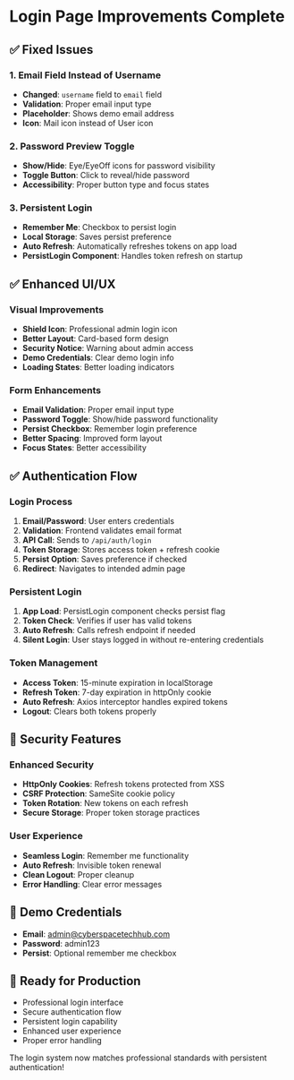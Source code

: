 # Login Page Improvements Complete

## ✅ Fixed Issues

### 1. Email Field Instead of Username
- **Changed**: `username` field to `email` field
- **Validation**: Proper email input type
- **Placeholder**: Shows demo email address
- **Icon**: Mail icon instead of User icon

### 2. Password Preview Toggle
- **Show/Hide**: Eye/EyeOff icons for password visibility
- **Toggle Button**: Click to reveal/hide password
- **Accessibility**: Proper button type and focus states

### 3. Persistent Login
- **Remember Me**: Checkbox to persist login
- **Local Storage**: Saves persist preference
- **Auto Refresh**: Automatically refreshes tokens on app load
- **PersistLogin Component**: Handles token refresh on startup

## ✅ Enhanced UI/UX

### Visual Improvements
- **Shield Icon**: Professional admin login icon
- **Better Layout**: Card-based form design
- **Security Notice**: Warning about admin access
- **Demo Credentials**: Clear demo login info
- **Loading States**: Better loading indicators

### Form Enhancements
- **Email Validation**: Proper email input type
- **Password Toggle**: Show/hide password functionality
- **Persist Checkbox**: Remember login preference
- **Better Spacing**: Improved form layout
- **Focus States**: Better accessibility

## ✅ Authentication Flow

### Login Process
1. **Email/Password**: User enters credentials
2. **Validation**: Frontend validates email format
3. **API Call**: Sends to `/api/auth/login`
4. **Token Storage**: Stores access token + refresh cookie
5. **Persist Option**: Saves preference if checked
6. **Redirect**: Navigates to intended admin page

### Persistent Login
1. **App Load**: PersistLogin component checks persist flag
2. **Token Check**: Verifies if user has valid tokens
3. **Auto Refresh**: Calls refresh endpoint if needed
4. **Silent Login**: User stays logged in without re-entering credentials

### Token Management
- **Access Token**: 15-minute expiration in localStorage
- **Refresh Token**: 7-day expiration in httpOnly cookie
- **Auto Refresh**: Axios interceptor handles expired tokens
- **Logout**: Clears both tokens properly

## 🔐 Security Features

### Enhanced Security
- **HttpOnly Cookies**: Refresh tokens protected from XSS
- **CSRF Protection**: SameSite cookie policy
- **Token Rotation**: New tokens on each refresh
- **Secure Storage**: Proper token storage practices

### User Experience
- **Seamless Login**: Remember me functionality
- **Auto Refresh**: Invisible token renewal
- **Clean Logout**: Proper cleanup
- **Error Handling**: Clear error messages

## 📱 Demo Credentials
- **Email**: admin@cyberspacetechhub.com
- **Password**: admin123
- **Persist**: Optional remember me checkbox

## 🚀 Ready for Production
- Professional login interface
- Secure authentication flow
- Persistent login capability
- Enhanced user experience
- Proper error handling

The login system now matches professional standards with persistent authentication!